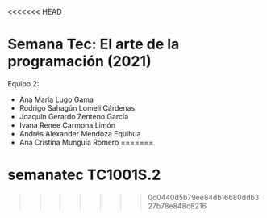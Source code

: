 <<<<<<< HEAD
# Semana Tec: El arte de la programación (2021)

Equipo 2:
- Ana María Lugo Gama
- Rodrigo Sahagún Lomelí Cárdenas
- Joaquín Gerardo Zenteno García
- Ivana Renee Carmona Limón
- Andrés Alexander Mendoza Equihua
- Ana Cristina Munguía Romero
=======
# semanatec TC1001S.2
>>>>>>> 0c0440d5b79ee84db16680ddb327b78e848c8216
